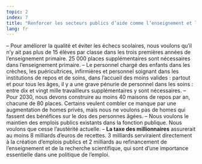```yaml
---
topic: 2
index: 7
title: "Renforcer les secteurs publics d’aide comme l’enseignement et les soins de santé."
lang: fr
---
```

– Pour améliorer la qualité et éviter les échecs scolaires, nous voulons qu’il
n’y ait pas plus de 15 élèves par classe dans les trois premières années de
l’enseignement primaire. 25 000 places supplémentaires sont nécessaires dans
l’enseignement primaire.
– Le personnel chargé des enfants dans les crèches, les puéricultrices,
infirmières et personnel soignant dans les institutions de repos et de soins,
dans l’accueil des moins valides : partout et pour tous les âges, il y a une
grave pénurie de personnel dans les soins : entre dix et vingt mille
travailleurs supplémentaires y sont nécessaires.
– Pour 2030, nous devons construire au moins 40 maisons de repos par an,
chacune de 80 places. Certains veulent combler ce manque par une augmentation
de homes privés, mais nous ne voulons pas de homes qui fassent des bénéfices
sur le dos des personnes âgées.
– Nous voulons le maintien des emplois publics existants dans la fonction
publique. Nous voulons que cesse l’austérité actuelle.
– **La taxe des millionnaires** assurerait au moins 8 milliards d’euros de
recettes. 3 milliards serviraient directement à la création d’emplois publics
et 2 milliards au refinancement de l’enseignement et de la recherche
scientifique, qui sont d’une importance essentielle dans une politique de
l’emploi.
